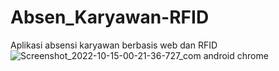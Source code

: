 # Absen_Karyawan-RFID
Aplikasi absensi karyawan berbasis web dan RFID
![Screenshot_2022-10-15-00-21-36-727_com android chrome](https://user-images.githubusercontent.com/116834710/198361016-e1b24728-1e1f-44d3-a77c-0709fdbea60c.jpg)
